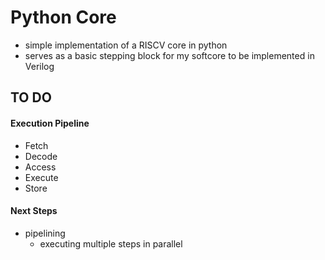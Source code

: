 # Python Core
- simple implementation of a RISCV core in python 
- serves as a basic stepping block for my softcore to be implemented in Verilog

## TO DO

#### Execution Pipeline 
- Fetch
- Decode 
- Access 
- Execute 
- Store

#### Next Steps 
- pipelining
  - executing multiple steps in parallel 
